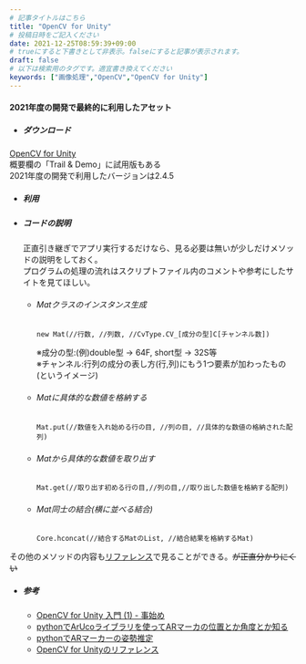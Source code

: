 ```yaml
---
# 記事タイトルはこちら
title: "OpenCV for Unity"
# 投稿日時をご記入ください
date: 2021-12-25T08:59:39+09:00
# trueにすると下書きとして非表示。falseにすると記事が表示されます。
draft: false
# 以下は検索用のタグです。適宜書き換えてください
keywords: ["画像処理","OpenCV","OpenCV for Unity"]
---
```


#### 2021年度の開発で最終的に利用したアセット
- ##### ダウンロード
[OpenCV for Unity](https://assetstore.unity.com/packages/tools/integration/opencv-for-unity-21088?locale=ja-JP)<br>
概要欄の「Trail & Demo」に試用版もある  
2021年度の開発で利用したバージョンは2.4.5
- ##### 利用

- ##### コードの説明
    正直引き継ぎでアプリ実行するだけなら、見る必要は無いが少しだけメソッドの説明をしておく。  
    プログラムの処理の流れはスクリプトファイル内のコメントや参考にしたサイトを見てほしい。
    - ###### Matクラスのインスタンス生成
        ```
        new Mat(//行数, //列数, //CvType.CV_[成分の型]C[チャンネル数])
        ```
        ※成分の型:(例)double型 → 64F, short型 → 32S等  
        ※チャンネル:行列の成分の表し方(行,列)にもう1つ要素が加わったもの(というイメージ)
    - ###### Matに具体的な数値を格納する
        ```
        Mat.put(//数値を入れ始める行の目, //列の目, //具体的な数値の格納された配列)
        ```
    - ###### Matから具体的な数値を取り出す
        ```
        Mat.get(//取り出す初める行の目,//列の目,//取り出した数値を格納する配列)
        ```
    - ###### Mat同士の結合(横に並べる結合)
        ```
        Core.hconcat(//結合するMatのList, //結合結果を格納するMat)
        ```

その他のメソッドの内容も[リファレンス](https://enoxsoftware.github.io/OpenCVForUnity/3.0.0/doc/html/namespace_open_c_v_for_unity.html)で見ることができる。~~が正直分かりにくい~~

- ##### 参考
    - [OpenCV for Unity 入門 (1) - 事始め](https://note.com/npaka/n/n0148bca896aa)
    - [pythonでArUcoライブラリを使ってARマーカの位置とか角度とか知る](https://sgrsn1711.hatenablog.com/entry/2018/02/15/224615)
    - [pythonでARマーカーの姿勢推定](https://qiita.com/ReoNagai/items/a8fdee89b1686ec31d10)
    - [OpenCV for Unityのリファレンス](https://enoxsoftware.github.io/OpenCVForUnity/3.0.0/doc/html/namespace_open_c_v_for_unity.html)